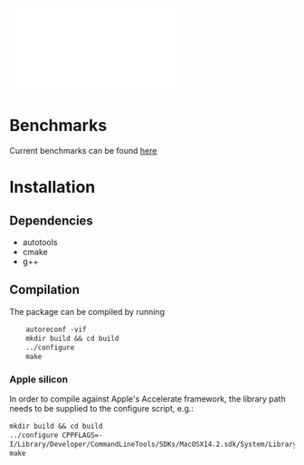 ![image](ssm.pdf?raw=true)
# Benchmarks

Current benchmarks can be found [here](https://artpelling.github.io/state-space-renderer/benchmarks/)

# Installation

## Dependencies

- autotools
- cmake
- g++

## Compilation

The package can be compiled by running

```shell
    autoreconf -vif
    mkdir build && cd build
    ../configure
    make
```

### Apple silicon

In order to compile against Apple's Accelerate framework, the library path needs to be supplied to the configure script, e.g.:

```shell
mkdir build && cd build
../configure CPPFLAGS=-I/Library/Developer/CommandLineTools/SDKs/MacOSX14.2.sdk/System/Library/Frameworks/Accelerate.framework/Versions/A/Frameworks/vecLib.framework/Headers
make
```
